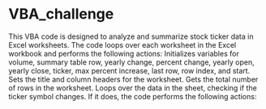# VBA_challenge
This VBA code is designed to analyze and summarize stock ticker data in Excel worksheets.
The code loops over each worksheet in the Excel workbook and performs the following actions:
Initializes variables for volume, summary table row, yearly change, percent change, yearly open, yearly close, ticker, max percent increase, last row, row index, and start.
Sets the title and column headers for the worksheet.
Gets the total number of rows in the worksheet.
Loops over the data in the sheet, checking if the ticker symbol changes. If it does, the code performs the following actions:
